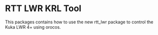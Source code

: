 RTT LWR KRL Tool
============

This packages contains how to use the new rtt_lwr package to control the Kuka LWR 4+ using orocos.

